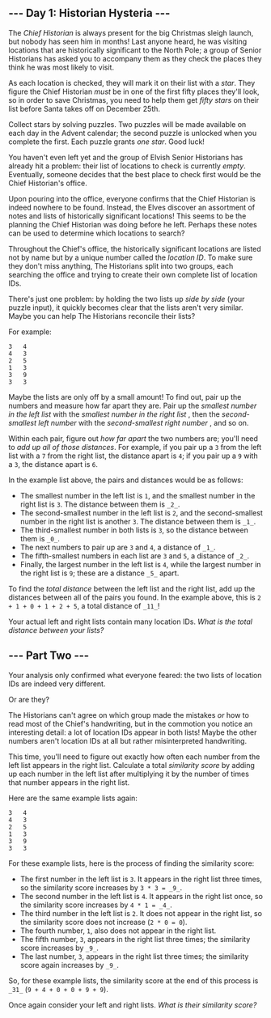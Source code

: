## \--- Day 1: Historian Hysteria ---

The _Chief Historian_ is always present for the big Christmas sleigh launch,
but nobody has seen him in months! Last anyone heard, he was visiting
locations that are historically significant to the North Pole; a group of
Senior Historians has asked you to accompany them as they check the places
they think he was most likely to visit.

As each location is checked, they will mark it on their list with a _star_.
They figure the Chief Historian _must_ be in one of the first fifty places
they'll look, so in order to save Christmas, you need to help them get _fifty
stars_ on their list before Santa takes off on December 25th.

Collect stars by solving puzzles. Two puzzles will be made available on each
day in the Advent calendar; the second puzzle is unlocked when you complete
the first. Each puzzle grants _one star_. Good luck!

You haven't even left yet and the group of Elvish Senior Historians has
already hit a problem: their list of locations to check is currently _empty_.
Eventually, someone decides that the best place to check first would be the
Chief Historian's office.

Upon pouring into the office, everyone confirms that the Chief Historian is
indeed nowhere to be found. Instead, the Elves discover an assortment of notes
and lists of historically significant locations! This seems to be the planning
the Chief Historian was doing before he left. Perhaps these notes can be used
to determine which locations to search?

Throughout the Chief's office, the historically significant locations are
listed not by name but by a unique number called the _location ID_. To make
sure they don't miss anything, The Historians split into two groups, each
searching the office and trying to create their own complete list of location
IDs.

There's just one problem: by holding the two lists up _side by side_ (your
puzzle input), it quickly becomes clear that the lists aren't very similar.
Maybe you can help The Historians reconcile their lists?

For example:

    
    
    3   4
    4   3
    2   5
    1   3
    3   9
    3   3
    

Maybe the lists are only off by a small amount! To find out, pair up the
numbers and measure how far apart they are. Pair up the _smallest number in
the left list_ with the _smallest number in the right list_ , then the
_second-smallest left number_ with the _second-smallest right number_ , and so
on.

Within each pair, figure out _how far apart_ the two numbers are; you'll need
to _add up all of those distances_. For example, if you pair up a `3` from the
left list with a `7` from the right list, the distance apart is `4`; if you
pair up a `9` with a `3`, the distance apart is `6`.

In the example list above, the pairs and distances would be as follows:

  * The smallest number in the left list is `1`, and the smallest number in the right list is `3`. The distance between them is `_2_`.
  * The second-smallest number in the left list is `2`, and the second-smallest number in the right list is another `3`. The distance between them is `_1_`.
  * The third-smallest number in both lists is `3`, so the distance between them is `_0_`.
  * The next numbers to pair up are `3` and `4`, a distance of `_1_`.
  * The fifth-smallest numbers in each list are `3` and `5`, a distance of `_2_`.
  * Finally, the largest number in the left list is `4`, while the largest number in the right list is `9`; these are a distance `_5_` apart.

To find the _total distance_ between the left list and the right list, add up
the distances between all of the pairs you found. In the example above, this
is `2 + 1 + 0 + 1 + 2 + 5`, a total distance of `_11_`!

Your actual left and right lists contain many location IDs. _What is the total
distance between your lists?_

## \--- Part Two ---

Your analysis only confirmed what everyone feared: the two lists of location
IDs are indeed very different.

Or are they?

The Historians can't agree on which group made the mistakes _or_ how to read
most of the Chief's handwriting, but in the commotion you notice an
interesting detail: a lot of location IDs appear in both lists! Maybe the
other numbers aren't location IDs at all but rather misinterpreted
handwriting.

This time, you'll need to figure out exactly how often each number from the
left list appears in the right list. Calculate a total _similarity score_ by
adding up each number in the left list after multiplying it by the number of
times that number appears in the right list.

Here are the same example lists again:

    
    
    3   4
    4   3
    2   5
    1   3
    3   9
    3   3
    

For these example lists, here is the process of finding the similarity score:

  * The first number in the left list is `3`. It appears in the right list three times, so the similarity score increases by `3 * 3 = _9_`.
  * The second number in the left list is `4`. It appears in the right list once, so the similarity score increases by `4 * 1 = _4_`.
  * The third number in the left list is `2`. It does not appear in the right list, so the similarity score does not increase (`2 * 0 = 0`).
  * The fourth number, `1`, also does not appear in the right list.
  * The fifth number, `3`, appears in the right list three times; the similarity score increases by `_9_`.
  * The last number, `3`, appears in the right list three times; the similarity score again increases by `_9_`.

So, for these example lists, the similarity score at the end of this process
is `_31_` (`9 + 4 + 0 + 0 + 9 + 9`).

Once again consider your left and right lists. _What is their similarity
score?_

